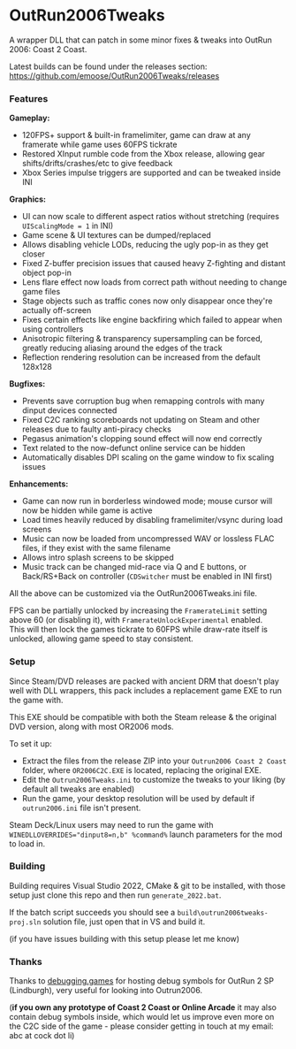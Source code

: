 # OutRun2006Tweaks
A wrapper DLL that can patch in some minor fixes & tweaks into OutRun 2006: Coast 2 Coast.

Latest builds can be found under the releases section: https://github.com/emoose/OutRun2006Tweaks/releases

### Features
**Gameplay:**
- 120FPS+ support & built-in framelimiter, game can draw at any framerate while game uses 60FPS tickrate
- Restored XInput rumble code from the Xbox release, allowing gear shifts/drifts/crashes/etc to give feedback
- Xbox Series impulse triggers are supported and can be tweaked inside INI

**Graphics:**
- UI can now scale to different aspect ratios without stretching (requires `UIScalingMode = 1` in INI)
- Game scene & UI textures can be dumped/replaced
- Allows disabling vehicle LODs, reducing the ugly pop-in as they get closer
- Fixed Z-buffer precision issues that caused heavy Z-fighting and distant object pop-in
- Lens flare effect now loads from correct path without needing to change game files
- Stage objects such as traffic cones now only disappear once they're actually off-screen
- Fixes certain effects like engine backfiring which failed to appear when using controllers
- Anisotropic filtering & transparency supersampling can be forced, greatly reducing aliasing around the edges of the track
- Reflection rendering resolution can be increased from the default 128x128

**Bugfixes:**
- Prevents save corruption bug when remapping controls with many dinput devices connected
- Fixed C2C ranking scoreboards not updating on Steam and other releases due to faulty anti-piracy checks
- Pegasus animation's clopping sound effect will now end correctly
- Text related to the now-defunct online service can be hidden
- Automatically disables DPI scaling on the game window to fix scaling issues

**Enhancements:**
- Game can now run in borderless windowed mode; mouse cursor will now be hidden while game is active
- Load times heavily reduced by disabling framelimiter/vsync during load screens
- Music can now be loaded from uncompressed WAV or lossless FLAC files, if they exist with the same filename
- Allows intro splash screens to be skipped
- Music track can be changed mid-race via Q and E buttons, or Back/RS+Back on controller (`CDSwitcher` must be enabled in INI first)

All the above can be customized via the OutRun2006Tweaks.ini file.

FPS can be partially unlocked by increasing the `FramerateLimit` setting above 60 (or disabling it), with `FramerateUnlockExperimental` enabled.  
This will then lock the games tickrate to 60FPS while draw-rate itself is unlocked, allowing game speed to stay consistent.

### Setup
Since Steam/DVD releases are packed with ancient DRM that doesn't play well with DLL wrappers, this pack includes a replacement game EXE to run the game with.

This EXE should be compatible with both the Steam release & the original DVD version, along with most OR2006 mods.

To set it up:

- Extract the files from the release ZIP into your `Outrun2006 Coast 2 Coast` folder, where `OR2006C2C.EXE` is located, replacing the original EXE.
- Edit the `Outrun2006Tweaks.ini` to customize the tweaks to your liking (by default all tweaks are enabled)
- Run the game, your desktop resolution will be used by default if `outrun2006.ini` file isn't present.

Steam Deck/Linux users may need to run the game with `WINEDLLOVERRIDES="dinput8=n,b" %command%` launch parameters for the mod to load in.

### Building
Building requires Visual Studio 2022, CMake & git to be installed, with those setup just clone this repo and then run `generate_2022.bat`.

If the batch script succeeds you should see a `build\outrun2006tweaks-proj.sln` solution file, just open that in VS and build it.

(if you have issues building with this setup please let me know)

### Thanks
Thanks to [debugging.games](http://debugging.games) for hosting debug symbols for OutRun 2 SP (Lindburgh), very useful for looking into Outrun2006.

(**if you own any prototype of Coast 2 Coast or Online Arcade** it may also contain debug symbols inside, which would let us improve even more on the C2C side of the game - please consider getting in touch at my email: abc at cock dot li)
